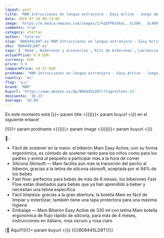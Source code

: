 ```yaml
---
layout: post
title: 'MAM Intrucciones en lengua extranjera - Easy Active - Juego de 2 biberones con tetina tamaño 3  flujo rápido   4 meses + 330 ml  transparente y rosa  ZEDMM902F '
date: 2025-07-28 08:13:03
image: 'https://m.media-amazon.com/images/I/41QTPRxhknL._SL500_._SL400_.jpg'
comments: true
category: ofertas
author: 'tole.es'
slug: 'B08445LD8T-es MAM Intrucciones en lengua extranjera - Easy Active -...'
sku: 'B08445LD8T-es'
tags: [ 'Bebé','Biberones y accesorios','Kits de biberones','Lactancia y alimentación','biberones','mam','🇪🇸', ]
actualPrice: 9.0 EUR
currency: EUR
price: 9.0
comparePrice: 14.57 EUR
prodname: 'MAM Intrucciones en lengua extranjera - Easy Active - Juego de 2 biberones con tetina tamaño 3  flujo rápido   4 meses + 330 ml  transparente y rosa  ZEDMM902F '
country: 'es'
flag: '🇪🇸'
brand: 'MAM'
buyurl: 'https://www.amazon.es/dp/B08445LD8T/?tag=tolees-21'
descuento: '38.23'
average: '10.88'
---
```


En este momento está [{{< param title >}}]({{< param buyurl >}}) en el siguiente enlace!

[![{{< param prodname >}}]({{< param image >}})]({{< param buyurl >}})

🔎:

- Fácil de sostener en la mano: el biberón Mam Easy Active, con su forma ergonómica, es cómodo de sostener tanto para los niños como para los padres y anima al pequeño a participar más a la hora de comer
- Silicona Skinsoft — Mam facilita aún más la transición del pecho al biberón, gracias a la tetina de silicona skinsoft, aceptada por el 94% de los bebés
- Fast flow: perfectos para bebés de más de 6 meses, los biberones Fast Flow están diseñados para bebés que ya han aprendido a beber y necesitan una tetina específica
- Fácil limpieza: gracias a la gran abertura, la botella Mam es fácil de limpiar y esterilizar; también tiene una tapa protectora para una máxima higiene
- Embalaje — Mam Biberón Easy Active de 330 ml con tetina Mam botella ergonómica de flujo rápido de silicona, para más de 4 meses, instrucciones en italiano, rosa oscuro y rosa claro

[🛒 Aquí!!!]({{< param buyurl >}})
{{<world>}}B08445LD8T{{</world>}}
